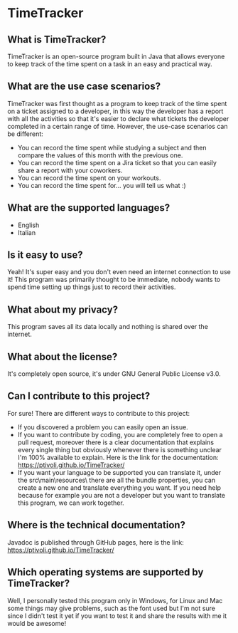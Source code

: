 # TimeTracker

## What is TimeTracker?
TimeTracker is an open-source program built in Java that allows everyone to keep track of the time spent on a task in an easy and practical way.

## What are the use case scenarios?
TimeTracker was first thought as a program to keep track of the time spent on a ticket assigned to a developer, in this way the developer has a report with all the activities so that it's easier to declare what tickets the developer completed in a certain range of time.
However, the use-case scenarios can be different:
- You can record the time spent while studying a subject and then compare the values of this month with the previous one.
- You can record the time spent on a Jira ticket so that you can easily share a report with your coworkers.
- You can record the time spent on your workouts.
- You can record the time spent for... you will tell us what :)

## What are the supported languages?
- English
- Italian

## Is it easy to use?
Yeah! It's super easy and you don't even need an internet connection to use it!
This program was primarily thought to be immediate, nobody wants to spend time setting up things just to record their activities.

## What about my privacy?
This program saves all its data locally and nothing is shared over the internet.

## What about the license?
It's completely open source, it's under GNU General Public License v3.0.

## Can I contribute to this project?
For sure! There are different ways to contribute to this project:
- If you discovered a problem you can easily open an issue.
- If you want to contribute by coding, you are completely free to open a pull request, moreover there is a clear documentation that explains every single thing but obviously whenever there is something unclear I'm 100% available to explain. Here is the link for the documentation: https://ptivoli.github.io/TimeTracker/
- If you want your language to be supported you can translate it, under the src\main\resources\ there are all the bundle properties, you can create a new one and translate everything you want. If you need help because for example you are not a developer but you want to translate this program, we can work together.

## Where is the technical documentation?
Javadoc is published through GitHub pages, here is the link: https://ptivoli.github.io/TimeTracker/

## Which operating systems are supported by TimeTracker?
Well, I personally tested this program only in Windows, for Linux and Mac some things may give problems, such as the font used but I'm not sure since I didn't test it yet if you want to test it and share the results with me it would be awesome!
